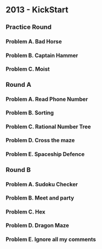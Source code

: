 ## 2013 - KickStart

### Practice Round

#### Problem A. Bad Horse
#### Problem B. Captain Hammer
#### Problem C. Moist

### Round A

#### Problem A. Read Phone Number
#### Problem B. Sorting
#### Problem C. Rational Number Tree
#### Problem D. Cross the maze
#### Problem E. Spaceship Defence

### Round B

#### Problem A. Sudoku Checker
#### Problem B. Meet and party
#### Problem C. Hex
#### Problem D. Dragon Maze
#### Problem E. Ignore all my comments
